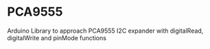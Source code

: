 # PCA9555
Arduino Library to approach PCA9555 I2C expander with digitalRead, digitalWrite and pinMode functions
